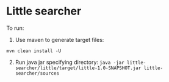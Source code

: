 # Little searcher

To run:

1. Use maven to generate target files:

`mvn clean install -U`

2. Run java jar specifying directory:
    `java -jar little-searcher/little/target/little-1.0-SNAPSHOT.jar little-searcher/sources`